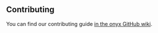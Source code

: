 ## Contributing

You can find our contributing guide [in the onyx GitHub wiki](https://github.com/SchwarzIT/onyx/wiki/Contribution-Coding-Guidelines).
